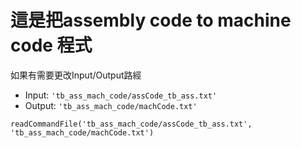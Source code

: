 # 這是把assembly code to machine code 程式
如果有需要更改Input/Output路經
* Input:  `'tb_ass_mach_code/assCode_tb_ass.txt'`
* Output: `'tb_ass_mach_code/machCode.txt'`
```python=
readCommandFile('tb_ass_mach_code/assCode_tb_ass.txt', 'tb_ass_mach_code/machCode.txt')
```
